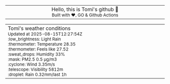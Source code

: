 
<div align="center">
<table>
<tbody>
<td align="center">
<img width="2000" height="0"><br>
Hello, this is Tomi's github 👋<br>
<sup>Built with ❤️, GO & Github Actions</sup><br>
<img width="2000" height="0">
</td>
</tbody>
</table>
</div>
<table>
<tbody>
<td align="left">
<img width="2000" height="0"><br>
Tomi's weather conditions<br>
<sup>Updated at 2025-08-15T12:27:54Z</sup><br>
<sup>:low_brightness: Light Rain</sup><br>
<sup>:thermometer: Temperature 28.35 </sup><br>
<sup>:thermometer: Feels like 27.52</sup><br>
<sup>:sweat_drops: Humidity 33%</sup><br>
<sup>:mask: PM2.5 0.5 μg/m3</sup><br>
<sup>:cyclone: Wind 3.35m/s </sup><br>
<sup>:telescope: Visibility 5812m </sup><br>
<sup>:droplet: Rain 0.32mm/last 1h </sup><br>
<img width="2000" height="0">
</td>
<td align="left">
<img width="2000" height="0"><br>
<br>
<img width="2000" height="0">
</td>
</tbody>
</table>
</div>
    